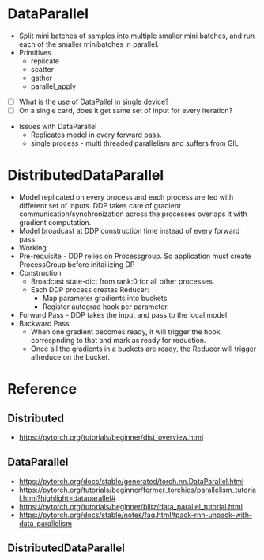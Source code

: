 # DataParallel
* Split mini batches of samples into multiple smaller mini batches, and run each of the smaller minibatches in parallel.
* Primitives
	* replicate
	* scatter
	* gather
	* parallel_apply
* [ ] What is the use of DataPallel in single device?
* [ ] On a single card, does it get same set of input for every iteration?
* Issues with DataParallel
	* Replicates model in every forward pass.
	* single process - multi threaded parallelism and suffers from GIL

# DistributedDataParallel
* Model replicated on every process and each process are fed with different set of inputs. DDP takes care of gradient communication/synchronization across the processes overlaps it with gradient computation.
* Model broadcast at DDP construction time instead of every forward pass.
* Working
* Pre-requisite - DDP relies on Processgroup. So application must create ProcessGroup before initailizing DP
* Construction
	* Broadcast state-dict from rank:0 for all other processes.
	* Each DDP process creates Reducer:
		* Map parameter gradients into buckets
		* Register autograd hook per parameter.
* Forward Pass - DDP takes the input and pass to the local model
* Backward Pass
	* When one gradient becomes ready, it will trigger the hook correspnding to that and mark as ready for reduction.
	* Once all the gradients in a buckets are ready, the Reducer will trigger allreduce on the bucket.

# Reference

## Distributed
* https://pytorch.org/tutorials/beginner/dist_overview.html

## DataParallel
* https://pytorch.org/docs/stable/generated/torch.nn.DataParallel.html
* https://pytorch.org/tutorials/beginner/former_torchies/parallelism_tutorial.html?highlight=dataparallel#
* https://pytorch.org/tutorials/beginner/blitz/data_parallel_tutorial.html
* https://pytorch.org/docs/stable/notes/faq.html#pack-rnn-unpack-with-data-parallelism

## DistributedDataParallel

<!-- # DistributedDataParallel
- [ ] https://pytorch.org/docs/stable/distributed.html#torch.distributed.init_process_group
- [ ] https://pytorch.org/tutorials/beginner/blitz/data_parallel_tutorial.html
- [ ] https://www.vldb.org/pvldb/vol13/p3005-li.pdf
- [ ] https://pytorch.org/docs/stable/notes/ddp.html
- [ ] https://pytorch.org/tutorials/intermediate/ddp_tutorial.html
- [ ] https://pytorch.org/tutorials/intermediate/model_parallel_tutorial.html
- [ ] https://github.com/pytorch/examples/blob/main/distributed/ddp/README.md
- [ ] https://pytorch.org/tutorials/recipes/zero_redundancy_optimizer.html
- [ ] https://pytorch.org/docs/stable/distributed.optim.html
- [ ] https://pytorch.org/tutorials/advanced/generic_join.html
- [ ] https://pytorch.org/docs/stable/distributed.elastic.html
- [ ] https://medium.com/codex/a-comprehensive-tutorial-to-pytorch-distributeddataparallel-1f4b42bb1b51

FSDP
- [https://pytorch.org/tutorials/intermediate/FSDP_tutorial.html](https://pytorch.org/tutorials/intermediate/FSDP_tutorial.html "https://pytorch.org/tutorials/intermediate/fsdp_tutorial.html")
- [https://pytorch.org/tutorials/intermediate/FSDP_adavnced_tutorial.html?highlight=fsdp](https://pytorch.org/tutorials/intermediate/FSDP_adavnced_tutorial.html?highlight=fsdp "https://pytorch.org/tutorials/intermediate/fsdp_adavnced_tutorial.html?highlight=fsdp")
- [https://pytorch.org/blog/large-scale-training-hugging-face/](https://pytorch.org/blog/large-scale-training-hugging-face/ "https://pytorch.org/blog/large-scale-training-hugging-face/")
- [https://openmmlab.medium.com/its-2023-is-pytorch-s-fsdp-the-best-choice-for-training-large-models-fe8d2848832f](https://openmmlab.medium.com/its-2023-is-pytorch-s-fsdp-the-best-choice-for-training-large-models-fe8d2848832f "https://openmmlab.medium.com/its-2023-is-pytorch-s-fsdp-the-best-choice-for-training-large-models-fe8d2848832f")
- [https://huggingface.co/docs/accelerate/usage_guides/fsdp](https://huggingface.co/docs/accelerate/usage_guides/fsdp "https://huggingface.co/docs/accelerate/usage_guides/fsdp"
- [https://pytorch.org/docs/stable/fsdp.html](https://pytorch.org/docs/stable/fsdp.html "https://pytorch.org/docs/stable/fsdp.html")

 -->
